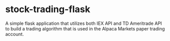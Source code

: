 # stock-trading-flask

A simple flask application that utilizes both IEX API and TD Ameritrade API to build a trading algorithm that is used in the Alpaca Markets paper trading account.
